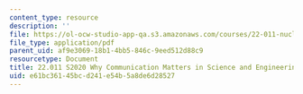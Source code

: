```yaml
---
content_type: resource
description: ''
file: https://ol-ocw-studio-app-qa.s3.amazonaws.com/courses/22-011-nuclear-engineering-science-systems-and-society-spring-2020/e61bc36145bcd241e54b5a8de6d28527_MIT22_011S20_Why_Comm_Matters.pdf
file_type: application/pdf
parent_uid: af9e3069-18b1-4bb5-846c-9eed512d88c9
resourcetype: Document
title: 22.011 S2020 Why Communication Matters in Science and Engineering
uid: e61bc361-45bc-d241-e54b-5a8de6d28527
---
```

